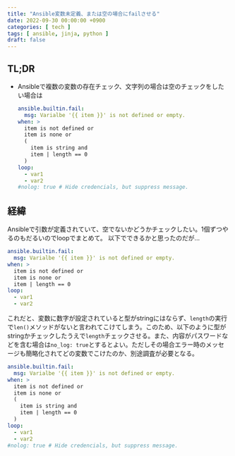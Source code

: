```yaml
---
title: "Ansible変数未定義、または空の場合にfailさせる"
date: 2022-09-30 00:00:00 +0900
categories: [ tech ]
tags: [ ansible, jinja, python ]
draft: false
---
```


## TL;DR

* Ansibleで複数の変数の存在チェック、文字列の場合は空のチェックをしたい場合は
  ```yaml
  ansible.builtin.fail:
    msg: Varialbe '{{ item }}' is not defined or empty.
  when: >
    item is not defined or
    item is none or
    (
      item is string and
      item | length == 0
    )
  loop:
    - var1
    - var2
  #nolog: true # Hide credencials, but suppress message.
  ```

## 経緯

Ansibleで引数が定義されていて、空でないかどうかチェックしたい。1個ずつやるのもだるいのでloopでまとめて。
以下でできるかと思ったのだが...

```yaml
ansible.builtin.fail:
  msg: Varialbe '{{ item }}' is not defined or empty.
when: >
  item is not defined or
  item is none or
  item | length == 0
loop:
  - var1
  - var2
```

これだと、変数に数字が設定されていると型がstringにはならず、`length`の実行で`len()`メソッドがないと言われてこけてしまう。このため、以下のように型がstringかチェックしたうえで`length`チェックさせる。また、内容がパスワードなどを含む場合は`no_log: true`とするとよい。ただしその場合エラー時のメッセージも簡略化されてどの変数でこけたのか、別途調査が必要となる。

```yaml
ansible.builtin.fail:
  msg: Varialbe '{{ item }}' is not defined or empty.
when: >
  item is not defined or
  item is none or
  (
    item is string and
    item | length == 0
  )
loop:
  - var1
  - var2
#nolog: true # Hide credencials, but suppress message.
```
